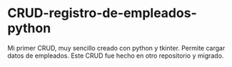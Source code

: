 # CRUD-registro-de-empleados-python
Mi primer CRUD, muy sencillo creado con python y tkinter. Permite cargar datos de empleados.
Este CRUD fue hecho en otro repositorio y migrado.
